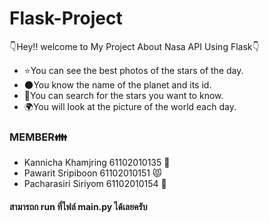 # Flask-Project

👇Hey!! welcome to My Project About Nasa API Using Flask👇
- ⭐You can see the best photos of the stars of the day.
- 🌑You know the name of the planet and its id.
- 🌝You can search for the stars you want to know.
- 🌍You will look at the picture of the world each day.

### MEMBER👪
- Kannicha Khamjring 61102010135 👩
- Pawarit Sripiboon 61102010151 😾
- Pacharasiri Siriyom 61102010154 👼

#### สามารถก run ที่ไฟล์ main.py ได้เลยครับ




